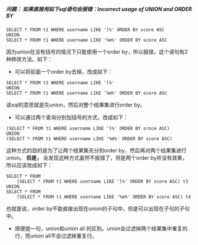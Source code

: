 ##### 问题： 如果直接用如下sql语句会报错：Incorrect usage of UNION and ORDER BY
```
SELECT * FROM t1 WHERE username LIKE 'l%' ORDER BY score ASC
UNION
SELECT * FROM t1 WHERE username LIKE '%m%' ORDER BY score ASC
```

因为union在没有括号的情况下只能使用一个order by，所以报错，这个语句有2种修改方法。如下：
- 可以将前面一个order by去掉，改成如下：
```
SELECT * FROM t1 WHERE username LIKE 'l%'
UNION
SELECT * FROM t1 WHERE username LIKE '%m%' ORDER BY score ASC
```
该sql的意思就是先union，然后对整个结果集进行order by。
- 可以通过两个查询分别加括号的方式，改成如下：
```
(SELECT * FROM t1 WHERE username LIKE 'l%' ORDER BY sroce ASC)
UNION
(SELECT * FROM t1 WHERE username LIKE '%m%' ORDER BY score ASC)
```
这种方式的目的是为了让两个结果集先分别order by，然后再对两个结果集进行union。
**但是，** 会发现这种方式虽然不报错了，但是两个order by并没有效果，所以应该改成如下：
```
SELECT * FROM
    (SELECT * FROM t1 WHERE username LIKE 'l%' ORDER BY score ASC) t3
UNION
SELECT * FROM
    (SELECT * FROM t1 WHERE username LIKE '%m%' ORDER BY score ASC) t4
```
也就是说，order by不能直接出现在union的子句中，但是可以出现在子句的子句中。

- 顺便提一句，union和union all 的区别。union会过滤掉两个结果集中重复的行，而union all不会过滤掉重复行。